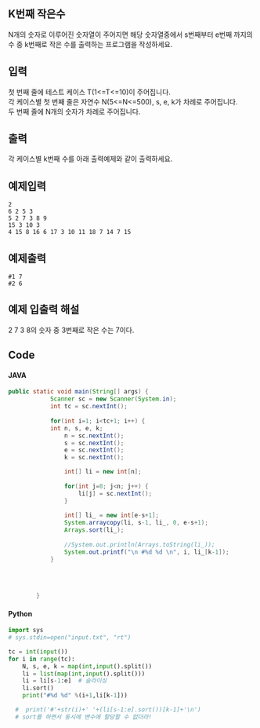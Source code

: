## K번째 작은수
N개의 숫자로 이루어진 숫자열이 주어지면 해당 숫자열중에서 s번째부터 e번째 까지의 수 중 k번째로 작은 수를 출력하는 프로그램을 작성하세요.   

## 입력   
첫 번째 줄에 테스트 케이스 T(1<=T<=10)이 주어집니다.    
각 케이스별 첫 번째 줄은 자연수 N(5<=N<=500), s, e, k가 차례로 주어집니다.   
두 번째 줄에 N개의 숫자가 차례로 주어집니다.
   
## 출력   
각 케이스별 k번째 수를 아래 출력예제와 같이 출력하세요.   
   
## 예제입력      
```
2
6 2 5 3
5 2 7 3 8 9
15 3 10 3
4 15 8 16 6 17 3 10 11 18 7 14 7 15
```
## 예제출력   
```
#1 7
#2 6
```
## 예제 입출력 해설   
2 7 3 8의 숫자 중 3번째로 작은 수는 7이다.   
   
## Code
#### JAVA   
```java
public static void main(String[] args) {
			Scanner sc = new Scanner(System.in);
			int tc = sc.nextInt();
			
			for(int i=1; i<tc+1; i++) {
            int n, s, e, k;
				n = sc.nextInt();
				s = sc.nextInt();
				e = sc.nextInt();
				k = sc.nextInt();

				int[] li = new int[n];
				
				for(int j=0; j<n; j++) {
					li[j] = sc.nextInt();
				}
				
				int[] li_ = new int[e-s+1];
				System.arraycopy(li, s-1, li_, 0, e-s+1);
				Arrays.sort(li_);
				
				//System.out.println(Arrays.toString(li_));
				System.out.printf("\n #%d %d \n", i, li_[k-1]);
			}
				
				
				
			
		}
```
#### Python
```python
import sys
# sys.stdin=open("input.txt", "rt")

tc = int(input())
for i in range(tc):
    N, s, e, k = map(int,input().split())
    li = list(map(int,input().split()))
    li = li[s-1:e]  # 슬라이싱
    li.sort()
    print("#%d %d" %(i+1,li[k-1]))

  #  print('#'+str(i)+' '+(li[s-1:e].sort())[k-1]+'\n')
  # sort를 하면서 동시에 변수에 할당할 수 없더라! 
```

